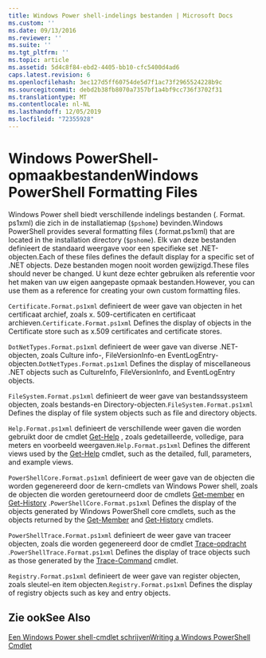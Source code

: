 ```yaml
---
title: Windows Power shell-indelings bestanden | Microsoft Docs
ms.custom: ''
ms.date: 09/13/2016
ms.reviewer: ''
ms.suite: ''
ms.tgt_pltfrm: ''
ms.topic: article
ms.assetid: 5d4c8f84-ebd2-4405-bb10-cfc5400d4ad6
caps.latest.revision: 6
ms.openlocfilehash: 3ec127d5ff60754de5d7f1ac73f2965524228b9c
ms.sourcegitcommit: debd2b38fb8070a7357bf1a4bf9cc736f3702f31
ms.translationtype: MT
ms.contentlocale: nl-NL
ms.lasthandoff: 12/05/2019
ms.locfileid: "72355928"
---
```

# <a name="windows-powershell-formatting-files"></a><span data-ttu-id="43818-102">Windows PowerShell-opmaakbestanden</span><span class="sxs-lookup"><span data-stu-id="43818-102">Windows PowerShell Formatting Files</span></span>

<span data-ttu-id="43818-103">Windows Power shell biedt verschillende indelings bestanden (. Format. ps1xml) die zich in de installatiemap (`$pshome`) bevinden.</span><span class="sxs-lookup"><span data-stu-id="43818-103">Windows PowerShell provides several formatting files (.format.ps1xml) that are located in the installation directory (`$pshome`).</span></span> <span data-ttu-id="43818-104">Elk van deze bestanden definieert de standaard weergave voor een specifieke set .NET-objecten.</span><span class="sxs-lookup"><span data-stu-id="43818-104">Each of these files defines the default display for a specific set of .NET objects.</span></span> <span data-ttu-id="43818-105">Deze bestanden mogen nooit worden gewijzigd.</span><span class="sxs-lookup"><span data-stu-id="43818-105">These files should never be changed.</span></span> <span data-ttu-id="43818-106">U kunt deze echter gebruiken als referentie voor het maken van uw eigen aangepaste opmaak bestanden.</span><span class="sxs-lookup"><span data-stu-id="43818-106">However, you can use them as a reference for creating your own custom formatting files.</span></span>

<span data-ttu-id="43818-107">`Certificate.Format.ps1xml` definieert de weer gave van objecten in het certificaat archief, zoals x. 509-certificaten en certificaat archieven.</span><span class="sxs-lookup"><span data-stu-id="43818-107">`Certificate.Format.ps1xml` Defines the display of objects in the Certificate store such as x.509 certificates and certificate stores.</span></span>

<span data-ttu-id="43818-108">`DotNetTypes.Format.ps1xml` definieert de weer gave van diverse .NET-objecten, zoals Culture info-, FileVersionInfo-en EventLogEntry-objecten.</span><span class="sxs-lookup"><span data-stu-id="43818-108">`DotNetTypes.Format.ps1xml` Defines the display of miscellaneous .NET objects such as CultureInfo, FileVersionInfo, and EventLogEntry objects.</span></span>

<span data-ttu-id="43818-109">`FileSystem.Format.ps1xml` definieert de weer gave van bestandssysteem objecten, zoals bestands-en Directory-objecten.</span><span class="sxs-lookup"><span data-stu-id="43818-109">`FileSystem.Format.ps1xml` Defines the display of file system objects such as file and directory objects.</span></span>

<span data-ttu-id="43818-110">`Help.Format.ps1xml` definieert de verschillende weer gaven die worden gebruikt door de cmdlet [Get-Help](/powershell/module/Microsoft.PowerShell.Core/Get-Help) , zoals gedetailleerde, volledige, para meters en voorbeeld weergaven.</span><span class="sxs-lookup"><span data-stu-id="43818-110">`Help.Format.ps1xml` Defines the different views used by the [Get-Help](/powershell/module/Microsoft.PowerShell.Core/Get-Help) cmdlet, such as the detailed, full, parameters, and example views.</span></span>

<span data-ttu-id="43818-111">`PowerShellCore.Format.ps1xml` definieert de weer gave van de objecten die worden gegenereerd door de kern-cmdlets van Windows Power shell, zoals de objecten die worden geretourneerd door de cmdlets [Get-member](/powershell/module/Microsoft.PowerShell.Utility/Get-Member) en [Get-History](/powershell/module/Microsoft.PowerShell.Core/Get-History) .</span><span class="sxs-lookup"><span data-stu-id="43818-111">`PowerShellCore.Format.ps1xml` Defines the display of the objects generated by Windows PowerShell core cmdlets, such as the objects returned by the [Get-Member](/powershell/module/Microsoft.PowerShell.Utility/Get-Member) and [Get-History](/powershell/module/Microsoft.PowerShell.Core/Get-History) cmdlets.</span></span>

<span data-ttu-id="43818-112">`PowerShellTrace.Format.ps1xml` definieert de weer gave van traceer objecten, zoals die worden gegenereerd door de cmdlet [Trace-opdracht](/powershell/module/Microsoft.PowerShell.Utility/Trace-Command) .</span><span class="sxs-lookup"><span data-stu-id="43818-112">`PowerShellTrace.Format.ps1xml` Defines the display of trace objects such as those generated by the [Trace-Command](/powershell/module/Microsoft.PowerShell.Utility/Trace-Command) cmdlet.</span></span>

<span data-ttu-id="43818-113">`Registry.Format.ps1xml` definieert de weer gave van register objecten, zoals sleutel-en item objecten.</span><span class="sxs-lookup"><span data-stu-id="43818-113">`Registry.Format.ps1xml` Defines the display of registry objects such as key and entry objects.</span></span>

## <a name="see-also"></a><span data-ttu-id="43818-114">Zie ook</span><span class="sxs-lookup"><span data-stu-id="43818-114">See Also</span></span>

[<span data-ttu-id="43818-115">Een Windows Power shell-cmdlet schrijven</span><span class="sxs-lookup"><span data-stu-id="43818-115">Writing a Windows PowerShell Cmdlet</span></span>](../cmdlet/writing-a-windows-powershell-cmdlet.md)
